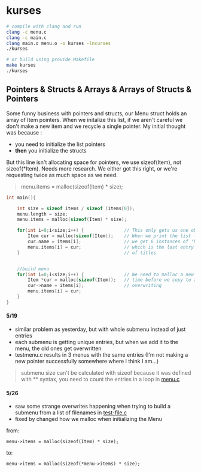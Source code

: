 # kurses

```bash
# compile with clang and run
clang -c menu.c
clang -c main.c
clang main.o menu.o -o kurses -lncurses
./kurses

# or build using provide Makefile
make kurses
./kurses
```

## Pointers & Structs & Arrays & Arrays of Structs & Pointers 

Some funny business with pointers and structs, our Menu struct holds an array of Item pointers. When we initalize this list, if we aren't careful we don't make a new item and we recycle a single pointer. 
My initial thought was because :

- you need to initialize the list pointers
- __then__ you initialize the structs

But this line isn't allocating space for pointers, we use sizeof(Item), not sizeof(*Item). Needs more research. We either got this right, or we're requesting twice as much space as we need.

> menu.items = malloc(sizeof(Item) * size); 


```C
int main(){

    int size = sizeof items / sizeof (items[0]);
    menu.length = size;
    menu.items = malloc(sizeof(Item) * size); 

    for(int i=0;i<size;i++) {               // This only gets us one object
        Item cur = malloc(sizeof(Item));    // When we print the list later
        cur.name = items[i];                // we get 6 instances of 'kubectl'
        menu.items[i] = cur;                // which is the last entry in the list
    }                                       // of titles


    //build menu
    for(int i=0;i<size;i++) {               // We need to malloc a new Item each
        Item *cur = malloc(sizeof(Item));   // time before we copy to avoid
        cur->name = items[i];               // overwriting
        menu.items[i] = cur;
    }
}

```
#### 5/19 
- similar problem as yesterday, but with whole submenu instead of just entries
- each submenu is getting unique entries, but when we add it to the menu, the old ones get overwritten
- testmenu.c results in 3 menus with the same entries (I'm not making a new pointer successfully somewhere where I think I am...)

> submenu size can't be calculated with sizeof because it was defined with ** syntax, you need to count the entries in a loop in [menu.c](./menu.c)

#### 5/26
- saw some strange overwrites happening when trying to build a submenu from a list of filenames in [test-file.c](./test/test-menu.c)
- fixed by changed how we malloc when initializing the Menu

from:
    
    menu->items = malloc(sizeof(Item) * size); 

to:
    
    menu->items = malloc(sizeof(*menu->items) * size); 
